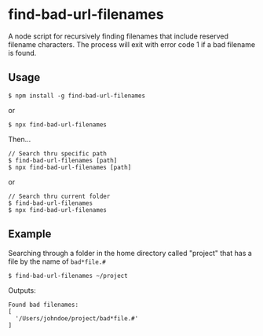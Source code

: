 # find-bad-url-filenames

A node script for recursively finding filenames that include reserved filename characters.  The process will exit with error code 1 if a bad filename is found.

## Usage

```
$ npm install -g find-bad-url-filenames
```
or
```
$ npx find-bad-url-filenames
```

Then...

```
// Search thru specific path
$ find-bad-url-filenames [path]
$ npx find-bad-url-filenames [path]
```
or
```
// Search thru current folder
$ find-bad-url-filenames
$ npx find-bad-url-filenames
```

## Example

Searching through a folder in the home directory called "project" that has a file by the name of `bad*file.#`

```
$ find-bad-url-filenames ~/project
```
Outputs:
```
Found bad filenames:
[
  '/Users/johndoe/project/bad*file.#'
]
```